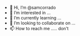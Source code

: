 - 👋 Hi, I’m @samcorrado
- 👀 I’m interested in ...
- 🌱 I’m currently learning ...
- 💞️ I’m looking to collaborate on ...
- 📫 How to reach me ..... don't

<!---
samcorrado/samcorrado is a ✨ special ✨ repository because its `README.md` (this file) appears on your GitHub profile.
You can click the Preview link to take a look at your changes.
--->
